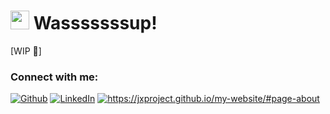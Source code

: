 <h1><img src="https://emojis.slackmojis.com/emojis/images/1531849430/4246/blob-sunglasses.gif?1531849430" width="30"/>   Wasssssssup!</h1>

[WIP 👻]

### Connect with me:
<p><a href="https://github.com/JXproject" target="_blank"><img alt="Github" src="https://img.shields.io/badge/GitHub-%2312100E.svg?&style=for-the-badge&logo=Github&logoColor=white" /></a> <a href="https://www.linkedin.com/in/jack-xu-jxinbox/" target="_blank"><img alt="LinkedIn" src="https://img.shields.io/badge/linkedin-%230077B5.svg?&style=for-the-badge&logo=linkedin&logoColor=white" /></a> <a href="https://jxproject.github.io/my-website/#page-about" target="_blank"><img alt="https://jxproject.github.io/my-website/#page-about" src="https://img.shields.io/website?style=for-the-badge&url=https%3A%2F%2Fjxproject.github.io%2Fmy-website%2F%23page-about" /></a> </p>

